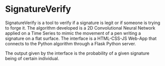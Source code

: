 # SignatureVerify
SignatureVerify is a tool to verify if a signature is legit or if someone is trying to forge it.
The algorithm developed is a 2D Convolutional Neural Network applied on a Time Series to mimic the movement of a pen writing a signature on a flat surface. The interface is a HTML-CSS-JS Web-App that connects to the Python algorithm through a Flask Python server.

The output given by the interface is the probability of a given signature being of certain individual.
